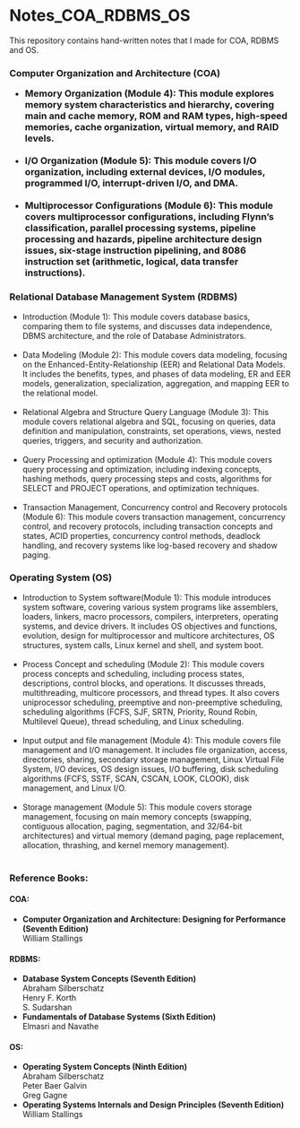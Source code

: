 # Notes_COA_RDBMS_OS

This repository contains hand-written notes that I made for COA, RDBMS and OS.</h2>
<h3>Computer Organization and Architecture (COA)
<ul>
  <li>Memory Organization (Module 4): This module explores memory system characteristics and hierarchy, covering main and cache memory, ROM and RAM types, high-speed memories, cache organization, virtual memory, and RAID levels.</li><br>
  <li>I/O Organization (Module 5): This module covers I/O organization, including external devices, I/O modules, programmed I/O, interrupt-driven I/O, and DMA.</li><br>
  <li>Multiprocessor Configurations (Module 6): This module covers multiprocessor configurations, including Flynn’s classification, parallel processing systems, pipeline processing and hazards, pipeline architecture design issues, six-stage instruction pipelining, and 8086 instruction set (arithmetic, logical, data transfer instructions).</li>
</ul>

<h3>Relational Database Management System (RDBMS)</h3>
<ul>
  <li>Introduction (Module 1): This module covers database basics, comparing them to file systems, and discusses data independence, DBMS architecture, and the role of Database Administrators.</li><br>
  <li>Data Modeling (Module 2): This module covers data modeling, focusing on the Enhanced-Entity-Relationship (EER) and Relational Data Models. It includes the benefits, types, and phases of data modeling, ER and EER models, generalization, specialization, aggregation, and mapping EER to the relational model.</li><br>
  <li>Relational Algebra and Structure Query Language (Module 3): This module covers relational algebra and SQL, focusing on queries, data definition and manipulation, constraints, set operations, views, nested queries, triggers, and security and authorization.</li><br>
  <li>Query Processing and optimization (Module 4): This module covers query processing and optimization, including indexing concepts, hashing methods, query processing steps and costs, algorithms for SELECT and PROJECT operations, and optimization techniques.</li><br>
  <li>Transaction Management, Concurrency control and Recovery protocols (Module 6): This module covers transaction management, concurrency control, and recovery protocols, including transaction concepts and states, ACID properties, concurrency control methods, deadlock handling, and recovery systems like log-based recovery and shadow paging.</li>
</ul>

<h3>Operating System (OS)</h3>
<ul>
  <li>Introduction to System software(Module 1): This module introduces system software, covering various system programs like assemblers, loaders, linkers, macro processors, compilers, interpreters, operating systems, and device drivers. It includes OS objectives and functions, evolution, design for multiprocessor and multicore architectures, OS structures, system calls, Linux kernel and shell, and system boot.</li><br>
  <li>Process Concept and scheduling (Module 2): This module covers process concepts and scheduling, including process states, descriptions, control blocks, and operations. It discusses threads, multithreading, multicore processors, and thread types. It also covers uniprocessor scheduling, preemptive and non-preemptive scheduling, scheduling algorithms (FCFS, SJF, SRTN, Priority, Round Robin, Multilevel Queue), thread scheduling, and Linux scheduling.</li><br>
  <li>Input output and file management (Module 4): This module covers file management and I/O management. It includes file organization, access, directories, sharing, secondary storage management, Linux Virtual File System, I/O devices, OS design issues, I/O buffering, disk scheduling algorithms (FCFS, SSTF, SCAN, CSCAN, LOOK, CLOOK), disk management, and Linux I/O.</li><br>
  <li>Storage management (Module 5): This module covers storage management, focusing on main memory concepts (swapping, contiguous allocation, paging, segmentation, and 32/64-bit architectures) and virtual memory (demand paging, page replacement, allocation, thrashing, and kernel memory management).</li><br>
</ul>

<h3>Reference Books:</h3>
<h4>COA:</h4>
<ul>
  <li>
    <strong>Computer Organization and Architecture: Designing for Performance (Seventh Edition)</strong><br>
    William Stallings
  </li>
</ul>
<h4>RDBMS:</h4>
<ul>
  <li>
    <strong>Database System Concepts (Seventh Edition)</strong><br>
    Abraham Silberschatz<br>
    Henry F. Korth<br>
    S. Sudarshan
  </li>
  <li>
    <strong>Fundamentals of Database Systems (Sixth Edition)</strong><br>
    Elmasri and Navathe
  </li>
</ul>
<h4>OS:</h4>
<ul>
  <li>
    <strong>Operating System Concepts (Ninth Edition)</strong><br>
    Abraham Silberschatz<br>
    Peter Baer Galvin<br>
    Greg Gagne
  </li>
  <li>
    <strong>Operating Systems Internals and Design Principles (Seventh Edition)</strong><br>
    William Stallings
  </li>
</ul>
